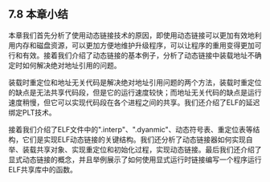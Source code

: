 ## 7.8 本章小结

本章我们首先分析了使用动态链接技术的原因，即使用动态链接可以更加有效地利用内存和磁盘资源，可以更加方便地维护升级程序，可以让程序的重用变得更加可行和有效。接着我们介绍了动态链接的基本例子，分析了动态链接中装载地址不确定时如何解决绝对地址引用的问题。

装载时重定位和地址无关代码是解决绝对地址引用问题的两个方法，装载时重定位的缺点是无法共享代码段，但是它的运行速度较快；而地址无关代码的缺点是运行速度稍慢，但它可以实现代码段在各个进程之间的共享。我们还介绍了ELF的延迟绑定PLT技术。

接着我们介绍了ELF文件中的".interp"、".dyanmic"、动态符号表、重定位表等结构，它们是实现ELF动态链接的关键结构。我们还分析了动态链接器如何实现自举、装载共享对象、实现重定位和初始化过程，实现动态链接。最后我们还介绍了显式动态链接的概念，并且举例展示了如何使用显式运行时链接编写一个程序运行ELF共享库中的函数。
